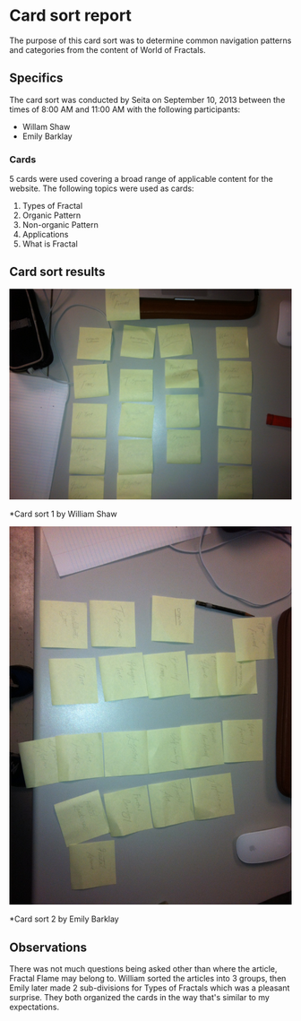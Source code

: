 # Card sort report

The purpose of this card sort was to determine common navigation patterns and categories from the content of World of Fractals.

## Specifics

The card sort was conducted by Seita on September 10, 2013 between the times of 8:00 AM and 11:00 AM with the following participants:

- Willam Shaw
- Emily Barklay

### Cards

5 cards were used covering a broad range of applicable content for the website. The following topics were used as cards:

1. Types of Fractal
2. Organic Pattern
3. Non-organic Pattern
4. Applications
5. What is Fractal

## Card sort results

![Card sort 1 results](card-sort-1.jpg)

*Card sort 1 by William Shaw

![Card sort 2 results](card-sort-2.jpg)

*Card sort 2 by Emily Barklay

## Observations

There was not much questions being asked other than where the article, Fractal Flame
may belong to. William sorted the articles into 3 groups, then Emily later made 2
sub-divisions for Types of Fractals which was a pleasant surprise. They both organized
the cards in the way that's similar to my expectations.
